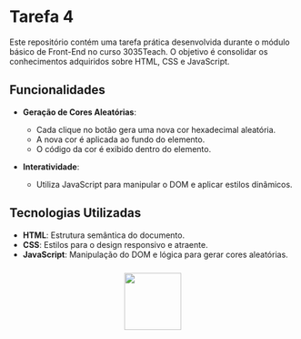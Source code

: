 # Tarefa 4

Este repositório contém uma tarefa prática desenvolvida durante o módulo básico de Front-End no curso 3035Teach. O objetivo é consolidar os conhecimentos adquiridos sobre HTML, CSS e JavaScript.

## Funcionalidades

- **Geração de Cores Aleatórias**:
  - Cada clique no botão gera uma nova cor hexadecimal aleatória.
  - A nova cor é aplicada ao fundo do elemento.
  - O código da cor é exibido dentro do elemento.

- **Interatividade**:
  - Utiliza JavaScript para manipular o DOM e aplicar estilos dinâmicos.

## Tecnologias Utilizadas

- **HTML**: Estrutura semântica do documento.
- **CSS**: Estilos para o design responsivo e atraente.
- **JavaScript**: Manipulação do DOM e lógica para gerar cores aleatórias.

<div align="center">
  <a href="https://www.3035tech.com/" target="_blank"
  ><img
    src="https://d9hhrg4mnvzow.cloudfront.net/lp.3035tech.com/96c1669d-logo-teach-horiz-branco_1000000000000000000028.png"
    style="
      width: 100px;
      padding: 10px;
      border-radius: 10px;
    "
     target="_blank"
  /></a>
</div>
